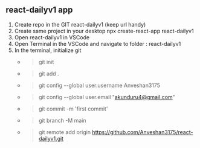 ## react-dailyv1 app

1. Create repo in the GIT react-dailyv1  (keep url handy)
2. Create same project in your desktop 
   npx create-react-app react-dailyv1
3. Open react-dailyv1 in VSCode
4. Open Terminal in the VSCode and navigate to folder : react-dailyv1
5. In the terminal, initialize git
   * > git init
   * > git add .
   * > git config --global user.username Anveshan3175
   * > git config --global user.email "akunduru4@gmail.com"
   * > git commit -m 'first commit'
   * > git branch -M main
   * > git remote add origin https://github.com/Anveshan3175/react-dailyv1.git
